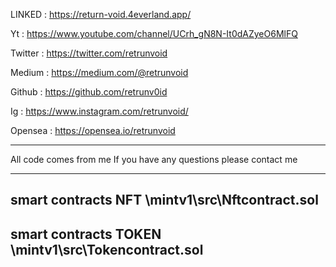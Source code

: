 LINKED : https://return-void.4everland.app/

Yt : https://www.youtube.com/channel/UCrh_gN8N-It0dAZyeO6MlFQ

Twitter : https://twitter.com/retrunvoid

Medium : https://medium.com/@retrunvoid

Github : https://github.com/retrunv0id

Ig : https://www.instagram.com/retrunvoid/

Opensea : https://opensea.io/retrunvoid

----------------------------------------

All code comes from me
If you have any questions please contact me

------------------------------------------
smart contracts NFT \mintv1\src\Nftcontract.sol
-------------------------------------------
smart contracts TOKEN \mintv1\src\Tokencontract.sol
-------------------------------------------
